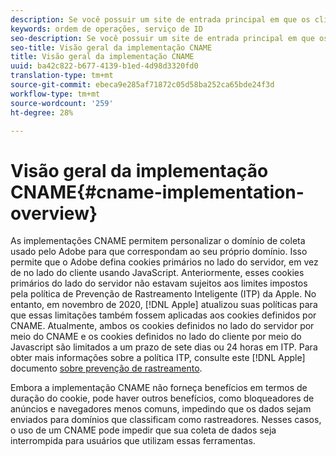 ```yaml
---
description: Se você possuir um site de entrada principal em que os clientes possam ser identificados antes que visitem outros domínios, um CNAME poderá ativar o rastreamento entre domínios nos navegadores que não aceitam cookies de terceiros (como o Safari).
keywords: ordem de operações, serviço de ID
seo-description: Se você possuir um site de entrada principal em que os clientes possam ser identificados antes que visitem outros domínios, um CNAME poderá ativar o rastreamento entre domínios nos navegadores que não aceitam cookies de terceiros (como o Safari).
seo-title: Visão geral da implementação CNAME
title: Visão geral da implementação CNAME
uuid: ba42c822-b677-4139-b1ed-4d98d3320fd0
translation-type: tm+mt
source-git-commit: ebeca9e285af71872c05d58ba252ca65bde24f3d
workflow-type: tm+mt
source-wordcount: '259'
ht-degree: 28%

---
```



# Visão geral da implementação CNAME{#cname-implementation-overview}

As implementações CNAME permitem personalizar o domínio de coleta usado pelo Adobe para que correspondam ao seu próprio domínio. Isso permite que o Adobe defina cookies primários no lado do servidor, em vez de no lado do cliente usando JavaScript. Anteriormente, esses cookies primários do lado do servidor não estavam sujeitos aos limites impostos pela política de Prevenção de Rastreamento Inteligente (ITP) da Apple. No entanto, em novembro de 2020, [!DNL Apple] atualizou suas políticas para que essas limitações também fossem aplicadas aos cookies definidos por CNAME. Atualmente, ambos os cookies definidos no lado do servidor por meio do CNAME e os cookies definidos no lado do cliente por meio do Javascript são limitados a um prazo de sete dias ou 24 horas em ITP. Para obter mais informações sobre a política ITP, consulte este [!DNL Apple] documento [sobre prevenção de rastreamento](https://webkit.org/tracking-prevention/#intelligent-tracking-prevention-itp).

Embora a implementação CNAME não forneça benefícios em termos de duração do cookie, pode haver outros benefícios, como bloqueadores de anúncios e navegadores menos comuns, impedindo que os dados sejam enviados para domínios que classificam como rastreadores. Nesses casos, o uso de um CNAME pode impedir que sua coleta de dados seja interrompida para usuários que utilizam essas ferramentas.